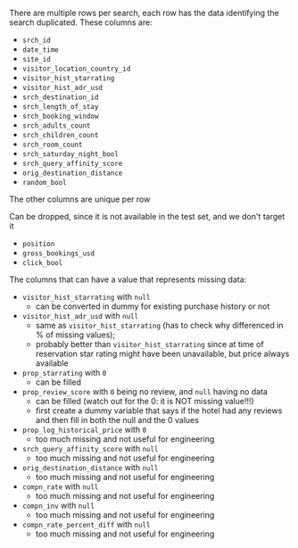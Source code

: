 There are multiple rows per search, each row has the data identifying the search duplicated. These columns are:
* `srch_id`
* `date_time`
* `site_id`
* `visitor_location_country_id`
* `visitor_hist_starrating`
* `visitor_hist_adr_usd`
* `srch_destination_id`
* `srch_length_of_stay`
* `srch_booking_window`
* `srch_adults_count`
* `srch_children_count`
* `srch_room_count`
* `srch_saturday_night_bool`
* `srch_query_affinity_score`
* `orig_destination_distance`
* `random_bool`

The other columns are unique per row

Can be dropped, since it is not available in the test set, and we don't target it
* `position`
* `gross_bookings_usd`
* `click_bool`

The columns that can have a value that represents missing data:
* `visitor_hist_starrating` with `null`
    - can be converted in dummy for existing purchase history or not
* `visitor_hist_adr_usd` with `null`
    - same as `visitor_hist_starrating` (has to check why differenced in % of missing values);
    - probably better than `visitor_hist_starrating` since at time of reservation star rating might have been unavailable, but price always available
* `prop_starrating` with `0`
    - can be filled
* `prop_review_score` with `0` being no review, and `null` having no data
    - can be filled (watch out for the 0: it is NOT missing value!!!)
    - first create a dummy variable that says if the hotel had any reviews and then fill in both the null and the 0 values
* `prop_log_historical_price` with `0`
    - too much missing and not useful for engineering
* `srch_query_affinity_score` with `null`
    - too much missing and not useful for engineering
* `orig_destination_distance` with `null`
    - too much missing and not useful for engineering
* `compn_rate` with `null`
    - too much missing and not useful for engineering
* `compn_inv` with `null`
    - too much missing and not useful for engineering
* `compn_rate_percent_diff` with `null`
    - too much missing and not useful for engineering